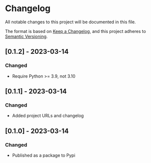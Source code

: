 # Changelog

All notable changes to this project will be documented in this file.

The format is based on [Keep a Changelog](https://keepachangelog.com/en/1.0.0/),
and this project adheres to [Semantic Versioning](https://semver.org/spec/v2.0.0.html).

## [0.1.2] - 2023-03-14

### Changed

- Require Python >= 3.9, not 3.10

## [0.1.1] - 2023-03-14

### Changed

- Added project URLs and changelog

## [0.1.0] - 2023-03-14

### Changed

- Published as a package to Pypi

